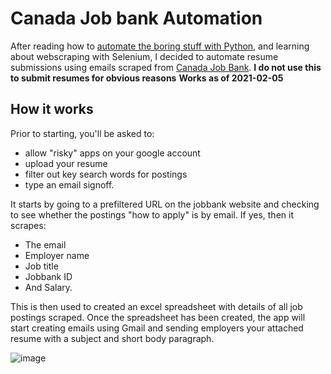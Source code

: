 # Canada Job bank Automation


After reading how to [automate the boring stuff with Python](https://automatetheboringstuff.com/), and learning about webscraping with Selenium, I decided to automate resume submissions using emails scraped from [Canada Job Bank](https://www.jobbank.gc.ca/home). 
**I do not use this to submit resumes for obvious reasons**
**Works as of 2021-02-05**

## How it works
Prior to starting, you'll be asked to:
- allow "risky" apps on your google account
- upload your resume 
- filter out key search words for postings
- type an email signoff.

It starts by going to a prefiltered URL on the jobbank website and checking to see whether the postings "how to apply" is by email. 
If yes, then it scrapes:
- The email
- Employer name
- Job title
- Jobbank ID
- And Salary. 

This is then used to created an excel spreadsheet with details of all job postings scraped. 
Once the spreadsheet has been created, the app will start creating emails using Gmail and sending employers your attached resume with a subject and short body paragraph. 



![image](https://vishnurupan.com/static/media/automate-2.17841370.JPG)
